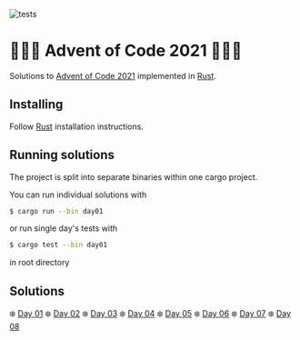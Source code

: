 ![tests](https://github.com/cadiac/adventofcode/actions/workflows/tests.yml/badge.svg)

# 🎄🎄🎄 Advent of Code 2021 🎄🎄🎄

Solutions to [Advent of Code 2021](https://adventofcode.com/) implemented in [Rust](https://www.rust-lang.org).

## Installing

Follow [Rust](https://www.rust-lang.org/en-US/install.html) installation instructions.

## Running solutions

The project is split into separate binaries within one cargo project.

You can run individual solutions with

```bash
$ cargo run --bin day01
```

or run single day's tests with

```bash
$ cargo test --bin day01
```

in root directory

## Solutions

❄️ [Day 01](src/bin/day01.rs)
❄️ [Day 02](src/bin/day02.rs)
❄️ [Day 03](src/bin/day03.rs)
❄️ [Day 04](src/bin/day04.rs)
❄️ [Day 05](src/bin/day05.rs)
❄️ [Day 06](src/bin/day06.rs)
❄️ [Day 07](src/bin/day07.rs)
❄️ [Day 08](src/bin/day08.rs)
